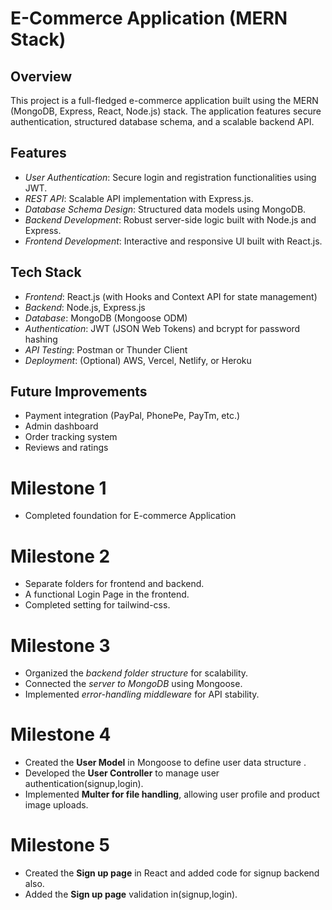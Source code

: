 # E-Commerce Application (MERN Stack)

## Overview
This project is a full-fledged e-commerce application built using the MERN (MongoDB, Express, React, Node.js) stack. The application features secure authentication, structured database schema, and a scalable backend API.

## Features
- *User Authentication*: Secure login and registration functionalities using JWT.
- *REST API*: Scalable API implementation with Express.js.
- *Database Schema Design*: Structured data models using MongoDB.
- *Backend Development*: Robust server-side logic built with Node.js and Express.
- *Frontend Development*: Interactive and responsive UI built with React.js.

## Tech Stack
- *Frontend*: React.js (with Hooks and Context API for state management)
- *Backend*: Node.js, Express.js
- *Database*: MongoDB (Mongoose ODM)
- *Authentication*: JWT (JSON Web Tokens) and bcrypt for password hashing
- *API Testing*: Postman or Thunder Client
- *Deployment*: (Optional) AWS, Vercel, Netlify, or Heroku

## Future Improvements
- Payment integration (PayPal, PhonePe, PayTm, etc.)
- Admin dashboard
- Order tracking system
- Reviews and ratings

# Milestone 1

* Completed foundation for E-commerce Application

# Milestone 2

* Separate folders for frontend and backend.
* A functional Login Page in the frontend.
* Completed setting for tailwind-css.

# Milestone 3

* Organized the *backend folder structure* for scalability.
* Connected the *server to MongoDB* using Mongoose.
* Implemented *error-handling middleware* for API stability.

# Milestone 4

* Created the **User Model** in Mongoose to define user data structure .
* Developed the **User Controller** to manage user authentication(signup,login).
* Implemented **Multer for file handling**, allowing user profile and product image uploads.

# Milestone 5

* Created the **Sign up page** in React and added code for signup backend also.
* Added the **Sign up page** validation in(signup,login).